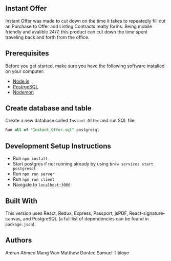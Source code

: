 ## Instant Offer
Instant Offer was made to cut down on the time it takes to repeatedly fill out an Purchase to Offer and Listing Contracts realty forms. Being mobile friendly and avalible 24/7, this product can cut down the time spent traveling back and forth from the office.

## Prerequisites

Before you get started, make sure you have the following software installed on your computer:

- [Node.js](https://nodejs.org/en/)
- [PostrgeSQL](https://www.postgresql.org/)
- [Nodemon](https://nodemon.io/)

## Create database and table

Create a new database called `Instant_Offer` and run SQL file:

```SQL
Run all of "Instant_Offer.sql" postgresql
```

## Development Setup Instructions

* Run `npm install`
* Start postgres if not running already by using `brew services start postgresql`
* Run `npm run server`
* Run `npm run client`
* Navigate to `localhost:3000`

## Built With
This version uses React, Redux, Express, Passport, jsPDF, React-signature-canvas, and PostgreSQL (a full list of dependencies can be found in `package.json`).

## Authors
Amran Ahmed
Mang Wan
Matthew Dunfee
Samuel Titiloye

